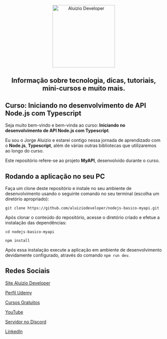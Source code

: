<p align="center">
  <a href="https://aluiziodeveloper.com.br/">
    <img alt="Aluizio Developer" src="https://aluiziodeveloper.com.br/assets/img/icon.png" width="200" />
  </a>
</p>
<h2 align="center">
Informação sobre tecnologia, dicas, tutoriais, mini-cursos e muito mais.
</h2>

## Curso: Iniciando no desenvolvimento de API Node.js com Typescript

Seja muito bem-vindo e bem-vinda ao curso: **Iniciando no desenvolvimento de API Node.js com Typescript**.

Eu sou o Jorge Aluizio e estarei contigo nessa jornada de aprendizado com o **Node.js**, **Typescript**, além de várias outras bibliotecas que utilizaremos ao longo do curso.

Este repositório refere-se ao projeto **MyAPI**, desenvolvido durante o curso.

## Rodando a aplicação no seu PC

Faça um clone deste repositório e instale no seu ambiente de desenvolvimento usando o seguinte comando no seu terminal (escolha um diretório apropriado):

```shell
git clone https://github.com/aluiziodeveloper/nodejs-basico-myapi.git
```

Após clonar o conteúdo do repositório, acesse o diretório criado e efetue a instalação das dependências:

```shell
cd nodejs-basico-myapi

npm install
```

Após essa instalação execute a aplicação em ambiente de desenvolvimento devidamente configurado, através do comando `npm run dev`.

## Redes Sociais

[Site Aluizio Developer](https://aluiziodeveloper.com.br)

[Perfil Udemy](https://aluiziodeveloper.com.br)

[Cursos Gratuitos](https://letsgoahead.com.br/)

[YouTube](https://www.youtube.com/jorgealuizio)

[Servidor no Discord](https://discord.gg/3J87BMz5fD)

[LinkedIn](https://www.linkedin.com/in/jorgealuizio/)
